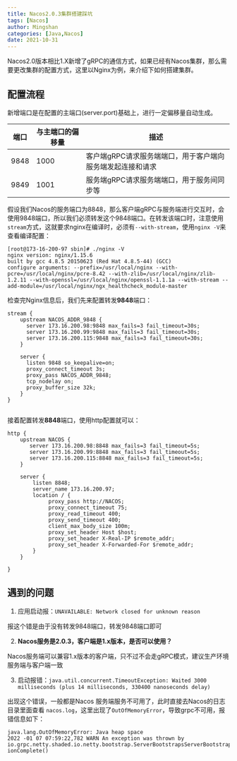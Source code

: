 ```yaml
---
title: Nacos2.0.3集群搭建踩坑
tags: [Nacos]
author: Mingshan
categories: [Java,Nacos]
date: 2021-10-31
---
```



Nacos2.0版本相比1.X新增了gRPC的通信方式，如果已经有Nacos集群，那么需要更改集群的配置方式，这里以Nginx为例，来介绍下如何搭建集群。


<!-- more -->

## 配置流程


新增端口是在配置的主端口(server.port)基础上，进行一定偏移量自动生成。

| **端口** | **与主端口的偏移量** | **描述** |
| --- | --- | --- |
| 9848 | 1000 | 客户端gRPC请求服务端端口，用于客户端向服务端发起连接和请求 |
| 9849 | 1001 | 服务端gRPC请求服务端端口，用于服务间同步等 |



假设我们Nacos的服务端口为8848，那么客户端gRPC与服务端进行交互时，会使用9848端口，所以我们必须转发这个9848端口。在转发该端口时，注意使用`stream`方式，这就要求nginx在编译时，必须有`--with-stream`，使用`nginx -V`来查看编译配置：
​

```
[root@173-16-200-97 sbin]# ./nginx -V
nginx version: nginx/1.15.6
built by gcc 4.8.5 20150623 (Red Hat 4.8.5-44) (GCC) 
configure arguments: --prefix=/usr/local/nginx --with-pcre=/usr/local/nginx/pcre-8.42 --with-zlib=/usr/local/nginx/zlib-1.2.11 --with-openssl=/usr/local/nginx/openssl-1.1.1a --with-stream --add-module=/usr/local/nginx/ngx_healthcheck_module-master

```
检查完Nginx信息后，我们先来配置转发**9848**端口：
```
stream {
    upstream NACOS_ADDR_9848 {
      server 173.16.200.98:9848 max_fails=3 fail_timeout=30s;
      server 173.16.200.99:9848 max_fails=3 fail_timeout=30s;
      server 173.16.200.115:9848 max_fails=3 fail_timeout=30s;
    }

    server {
      listen 9848 so_keepalive=on;
      proxy_connect_timeout 3s;
      proxy_pass NACOS_ADDR_9848;
      tcp_nodelay on;
      proxy_buffer_size 32k;
    }
}


```
接着配置转发**8848**端口，使用http配置就可以：
```
http {
    upstream NACOS {
       server 173.16.200.98:8848 max_fails=3 fail_timeout=5s;
       server 173.16.200.99:8848 max_fails=3 fail_timeout=5s;
       server 173.16.200.115:8848 max_fails=3 fail_timeout=5s;
    }
    
    server {
        listen 8848;
        server_name 173.16.200.97;
        location / {
             proxy_pass http://NACOS;
             proxy_connect_timeout 75;
             proxy_read_timeout 400;
             proxy_send_timeout 400;
             client_max_body_size 100m;
             proxy_set_header Host $host;
             proxy_set_header X-Real-IP $remote_addr;
             proxy_set_header X-Forwarded-For $remote_addr;
        }
    }

}

```
## 遇到的问题


1. 应用启动报：`UNAVAILABLE: Network closed for unknown reason`

报这个错是由于没有转发9848端口，转发9848端口即可

2. **Nacos服务是2.0.3，客户端是1.x版本，是否可以使用？**

Nacos服务端可以兼容1.x版本的客户端，只不过不会走gRPC模式，建议生产环境服务端与客户端一致

3. 启动报错：`java.util.concurrent.TimeoutException: Waited 3000 milliseconds (plus 14 milliseconds, 330400 nanoseconds delay) `

出现这个错误，一般都是Nacos 服务端服务不可用了，此时直接去Nacos的日志目录里面查看 `nacos.log`，这里出现了`OutOfMemoryError`，导致grpc不可用，报错信息如下：

```
java.lang.OutOfMemoryError: Java heap space
2022 -01 07 07:59:22,782 WARN An exception was thrown by io.grpc.netty.shaded.io.netty.bootstrap.ServerBootstrapsServerBootstrapAcceptor$2.operat ionComplete()
```

